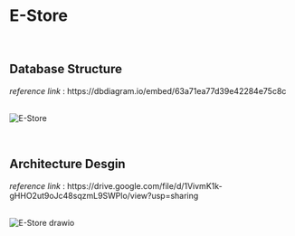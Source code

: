 # E-Store
<br>
<h2> Database Structure </h2>
 <em>reference link</em> : https://dbdiagram.io/embed/63a71ea77d39e42284e75c8c
<br>
<br>

![E-Store](https://user-images.githubusercontent.com/88606859/209450293-13f6a299-60f9-41c1-a676-4e5595ce0f12.png)

<br>

<h2> Architecture Desgin </h2>
 <em> reference link </em> : https://drive.google.com/file/d/1VivmK1k-gHHO2ut9oJc48sqzmL9SWPlo/view?usp=sharing
 <br>
 <br>
 
 

![E-Store drawio](https://user-images.githubusercontent.com/88606859/209451655-9fe88e56-669e-485e-af24-dba4aff62f62.png)
